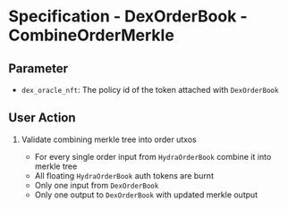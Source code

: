 # Specification - DexOrderBook - CombineOrderMerkle

## Parameter

- `dex_oracle_nft`: The policy id of the token attached with `DexOrderBook`

## User Action

1. Validate combining merkle tree into order utxos

   - For every single order input from `HydraOrderBook` combine it into merkle tree
   - All floating `HydraOrderBook` auth tokens are burnt
   - Only one input from `DexOrderBook`
   - Only one output to `DexOrderBook` with updated merkle output
